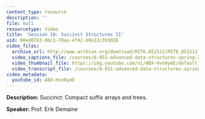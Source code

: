 ```yaml
---
content_type: resource
description: ''
file: null
resourcetype: Video
title: 'Session 18: Succinct Structures II'
uid: 08ed0763-86c1-78aa-4f42-b9e22c393026
video_files:
  archive_url: http://www.archive.org/download/MIT6.851S12/MIT6_851S12_lec18_300k.mp4
  video_captions_file: /courses/6-851-advanced-data-structures-spring-2012/9c18b7f6d1405f4b90828f0811c62ec7_ABX-Hvn8ymE.vtt
  video_thumbnail_file: https://img.youtube.com/vi/ABX-Hvn8ymE/default.jpg
  video_transcript_file: /courses/6-851-advanced-data-structures-spring-2012/cf225dffc85272835a73d436d6db813b_ABX-Hvn8ymE.pdf
video_metadata:
  youtube_id: ABX-Hvn8ymE
---
```


**Description:** Succinct: Compact suffix arrays and trees.

**Speaker:** Prof. Erik Demaine